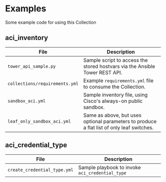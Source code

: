 # Examples

Some example code for using this Collection

## aci_inventory

| File                           | Description                                                                               |
| ------------------------------ | ----------------------------------------------------------------------------------------- |
| `tower_api_sample.py`          | Sample script to access the stored hostvars via the Ansible Tower REST API.               |
| `collections/requirements.yml` | Example `requirements.yml` file to consume the Collection.                                |
| `sandbox_aci.yml`              | Sample inventory file, using Cisco's always-on public sandbox.                            |
| `leaf_only_sandbox_aci.yml`    | Same as above, but uses optional parameters to produce a flat list of only leaf switches. |

## aci_credential_type

| File                         | Description                                     |
| ---------------------------- | ----------------------------------------------- |
| `create_credential_type.yml` | Sample playbook to invoke `aci_credential_type` |
